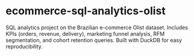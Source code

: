 # ecommerce-sql-analytics-olist
SQL analytics project on the Brazilian e-commerce Olist dataset. Includes KPIs (orders, revenue, delivery), marketing funnel analysis, RFM segmentation, and cohort retention queries. Built with DuckDB for easy reproducibility.
